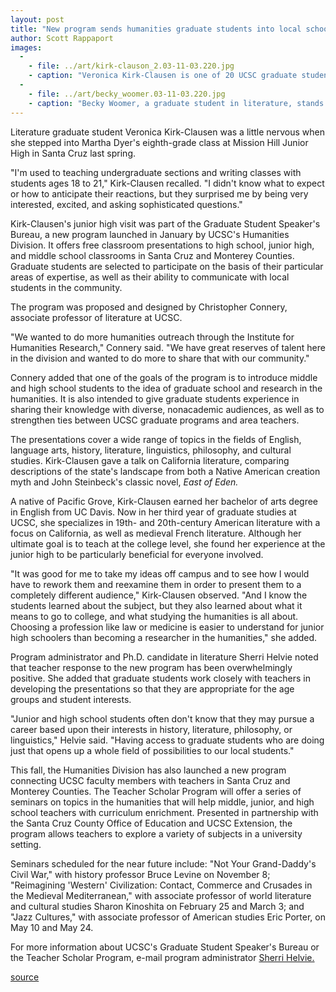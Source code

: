 ```yaml
---
layout: post
title: "New program sends humanities graduate students into local schools"
author: Scott Rappaport
images:
  -
    - file: ../art/kirk-clauson_2.03-11-03.220.jpg
    - caption: "Veronica Kirk-Clausen is one of 20 UCSC graduate students who have given presentations in Santa Cruz and Monterey County classrooms as part of the Humanities Division's new Graduate Student Speaker's Bureau. Photo: Scott Rappaport"
  -
    - file: ../art/becky_woomer.03-11-03.220.jpg
    - caption: "Becky Woomer, a graduate student in literature, stands outside Mission Hill Junior High School. She gave a presentation earlier in the year on Mark Twain's Tall Tales to eighth-graders in one of teacher Martha Dyer's English classes. 'They were very participatory. They were very into it,' she said of the students. Photo: Louise Donahue"
---
```


Literature graduate student Veronica Kirk-Clausen was a little nervous when she stepped into Martha Dyer's eighth-grade class at Mission Hill Junior High in Santa Cruz last spring.

"I'm used to teaching undergraduate sections and writing classes with students ages 18 to 21," Kirk-Clausen recalled. "I didn't know what to expect or how to anticipate their reactions, but they surprised me by being very interested, excited, and asking sophisticated questions."  

Kirk-Clausen's junior high visit was part of the Graduate Student Speaker's Bureau, a new program launched in January by UCSC's Humanities Division. It offers free classroom presentations to high school, junior high, and middle school classrooms in Santa Cruz and Monterey Counties. Graduate students are selected to participate on the basis of their particular areas of expertise, as well as their ability to communicate with local students in the community.  

The program was proposed and designed by Christopher Connery, associate professor of literature at UCSC.   

"We wanted to do more humanities outreach through the Institute for Humanities Research," Connery said. "We have great reserves of talent here in the division and wanted to do more to share that with our community."  

Connery added that one of the goals of the program is to introduce middle and high school students to the idea of graduate school and research in the humanities. It is also intended to give graduate students experience in sharing their knowledge with diverse, nonacademic audiences, as well as to strengthen ties between UCSC graduate programs and area teachers.   

The presentations cover a wide range of topics in the fields of English, language arts, history, literature, linguistics, philosophy, and cultural studies. Kirk-Clausen gave a talk on California literature, comparing descriptions of the state's landscape from both a Native American creation myth and John Steinbeck's classic novel, _East of Eden._  

A native of Pacific Grove, Kirk-Clausen earned her bachelor of arts degree in English from UC Davis. Now in her third year of graduate studies at UCSC, she specializes in 19th- and 20th-century American literature with a focus on California, as well as medieval French literature. Although her ultimate goal is to teach at the college level, she found her experience at the junior high to be particularly beneficial for everyone involved.  

"It was good for me to take my ideas off campus and to see how I would have to rework them and reexamine them in order to present them to a completely different audience," Kirk-Clausen observed. "And I know the students learned about the subject, but they also learned about what it means to go to college, and what studying the humanities is all about. Choosing a profession like law or medicine is easier to understand for junior high schoolers than becoming a researcher in the humanities," she added.   

Program administrator and Ph.D. candidate in literature Sherri Helvie noted that teacher response to the new program has been overwhelmingly positive. She added that graduate students work closely with teachers in developing the presentations so that they are appropriate for the age groups and student interests.  

"Junior and high school students often don't know that they may pursue a career based upon their interests in history, literature, philosophy, or linguistics," Helvie said. "Having access to graduate students who are doing just that opens up a whole field of possibilities to our local students."  

This fall, the Humanities Division has also launched a new program connecting UCSC faculty members with teachers in Santa Cruz and Monterey Counties. The Teacher Scholar Program will offer a series of seminars on topics in the humanities that will help middle, junior, and high school teachers with curriculum enrichment. Presented in partnership with the Santa Cruz County Office of Education and UCSC Extension, the program allows teachers to explore a variety of subjects in a university setting.  

Seminars scheduled for the near future include: "Not Your Grand-Daddy's Civil War," with history professor Bruce Levine on November 8; "Reimagining 'Western' Civilization: Contact, Commerce and Crusades in the Medieval Mediterranean," with associate professor of world literature and cultural studies Sharon Kinoshita on February 25 and March 3; and "Jazz Cultures," with associate professor of American studies Eric Porter, on May 10 and May 24.  

For more information about UCSC's Graduate Student Speaker's Bureau or the Teacher Scholar Program, e-mail program administrator [Sherri Helvie.][1]  
  

[1]: mailto:helvie@ucsc.edu

[source](http://www1.ucsc.edu/currents/03-04/12-08/CURRENTS%20ONLINE/03-04/11-03/humanities.html "Permalink to humanities")
